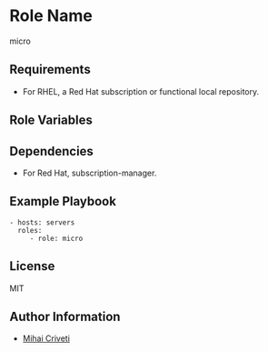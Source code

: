 Role Name
=========

micro

Requirements
------------

- For RHEL, a Red Hat subscription or functional local repository.

Role Variables
--------------


Dependencies
------------

- For Red Hat, subscription-manager.

Example Playbook
----------------

    - hosts: servers
      roles:
         - role: micro

License
-------

MIT

Author Information
------------------

- [Mihai Criveti](https://www.linkedin.com/in/crivetimihai/)
